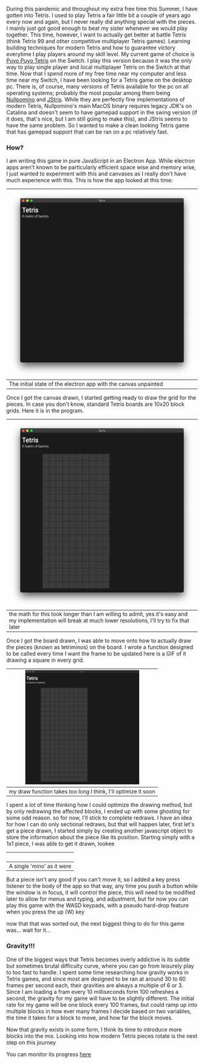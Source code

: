 During this pandemic and throughout my extra free time this Summer, I have gotten into Tetris. I used to play Tetris a fair little bit a couple of years ago every now and again, but I never really did anything special with the pieces. I mainly just got good enough to beat my sister whenever we would play together. This time, however, I want to actually get better at battle Tetris (think Tetris 99 and other competitive multiplayer Tetris games). Learning building techniques for modern Tetris and how to guarantee victory everytime I play players around my skill level. My current game of choice is [Puyo Puyo Tetris](https://en.wikipedia.org/wiki/Puyo_Puyo_Tetris) on the Switch. I play this version because it was the only way to play single player and local multiplayer Tetris on the Switch at that time. Now that I spend more of my free time near my computer and less time near my Switch, I have been looking for a Tetris game on the desktop pc. There is, of course, many versions of Tetris available for the pc on all operating systems; probably the most popular among them being [Nullpomino](https://github.com/nullpomino/nullpomino) and [JStris](https://jstris.jezevec10.com/). While they are perfectly fine implementations of modern Tetris, Nullpomino's main MacOS binary requires legacy JDK's on Catalina and doesn't seem to have gamepad support in the swing version (if it does, that's nice, but I am still going to make this), and JStris seems to have the same problem. So I wanted to make a clean looking Tetris game that has gamepad support that can be ran on a pc relatively fast.

### How?

I am writing this game in pure JavaScript in an Electron App. While electron apps aren't known to be particularly efficient space wise and memory wise, I just wanted to experiment with this and canvases as I really don't have much experience with this. This is how the app looked at this time:

|![](https://raw.githubusercontent.com/runlevelzero/Portfolio-WriteUps/master/tetrisClone/tetrisElectron.png)|
|-|
|The initial state of the electron app with the canvas unpainted|

Once I got the canvas drawn, I started getting ready to draw the grid for the pieces. In case you don't know, standard Tetris boards are 10x20 block grids. Here it is in the program.

|![](https://raw.githubusercontent.com/runlevelzero/Portfolio-WriteUps/master/tetrisClone/tetrisWithGrid.png)|
|-|
|the math for this took longer than I am willing to admit, yes it's easy and my implementation will break at much lower resolutions, I'll try to fix that later|

Once I got the board drawn, I was able to move onto how to actually draw the pieces (known as tetriminos) on the board. I wrote a function designed to be called every time I want the frame to be updated here is a GIF of it drawing a square in every grid.

|![](https://raw.githubusercontent.com/runlevelzero/Portfolio-WriteUps/master/tetrisClone/UpdateFrameFunction.gif)|
|-|
|my draw function takes too long I think, I'll optimize it soon|

I spent a lot of time thinking how I could optimize the drawing method, but by only redrawing the affected blocks, I ended up with some ghosting for some odd reason. so for now, I'll stick to complete redraws. I have an idea for how I can do only sectional redraws, but that will happen later, first let's get a piece drawn, I started simply by creating another javascript object to store the information about the piece like its position. Starting simply with a 1x1 piece, I was able to get it drawn, lookee

|![]()|
|-|
|A single 'mino' as it were|

But a piece isn't any good if you can't move it, so I added a key press listener to the body of the app so that way, any time you push a button while the window is in focus, it will control the piece, this will need to be modified later to allow for menus and typing, and adjustment, but for now you can play this game with the WASD keypads, with a pseudo hard-drop feature when you press the up (W) key

now that that was sorted out, the next biggest thing to do for this game was... wait for it...

### Gravity!!!

One of the biggest ways that Tetris becomes overly addictive is its subtle but sometimes brutal difficulty curve, where you can go from leisurely play to too fast to handle. I spent some time researching how gravity works in Tetris games, and since most are designed to be ran at around 30 to 60 frames per second each, their gravities are always a multiple of 6 or 3. Since I am loading a fram every 10 milliseconds form 100 refreshes a second, the gravity for my game will have to be slightly different. The initial rate for my game will be one block every 100 frames, but could ramp up into multiple blocks in how ever many frames I decide based on two variables, the time it takes for a block to move, and how far the block moves.

Now that gravity exists in some form, I think its time to introduce more blocks into the mix. Looking into how modern Tetris pieces rotate is the next step on this journey

You can monitor its progress [here](https://git.rubenruiz.org/runlevelzero/tetris)

